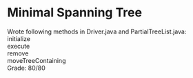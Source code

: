 # Minimal Spanning Tree
Wrote following methods in Driver.java and PartialTreeList.java:  
  initialize  
  execute  
  remove  
  moveTreeContaining  
Grade: 80/80
